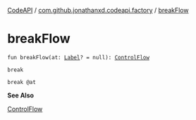 [CodeAPI](../index.md) / [com.github.jonathanxd.codeapi.factory](index.md) / [breakFlow](.)

# breakFlow

`fun breakFlow(at: `[`Label`](../com.github.jonathanxd.codeapi.base/-label/index.md)`? = null): `[`ControlFlow`](../com.github.jonathanxd.codeapi.base/-control-flow/index.md)

`break`

`break @at`

**See Also**

[ControlFlow](../com.github.jonathanxd.codeapi.base/-control-flow/index.md)

